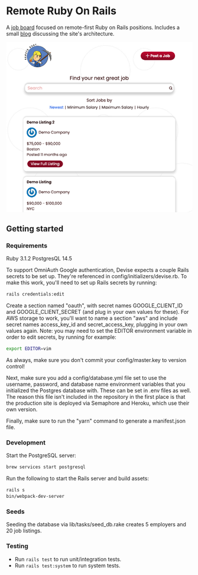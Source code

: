 # Remote Ruby On Rails

A [job board](remoterubyonrails.com) focused on remote-first Ruby on Rails positions. Includes a small [blog](blog.remoterubyonrails.com) discussing the site's architecture.  

![Remote Ruby homepage](public/ScreenshotRemoteRubyonRailsHomepage.png)

## Getting started

### Requirements

Ruby 3.1.2
PostgresQL 14.5

To support OmniAuth Google authentication, Devise expects a couple Rails secrets to be set up. They're referenced in config/initializers/devise.rb. To make this work, you'll need to set up Rails secrets by running:

```bash
rails credentials:edit
```

Create a section named "oauth", with secret names GOOGLE_CLIENT_ID and GOOGLE_CLIENT_SECRET (and plug in your own values for these). For AWS storage to work, you'll want to name a section "aws" and include secret names access_key_id and secret_access_key, plugging in your own values again. Note: you may need to set the EDITOR environment variable in order to edit secrets, by running for example:

```bash
export EDITOR=vim
```

As always, make sure you don't commit your config/master.key to version control!

Next, make sure you add a config/database.yml file set to use the username, password, and database name environment variables that you initialized the Postgres database with. These can be set in .env files as well. The reason this file isn't included in the repository in the first place is that the production site is deployed via Semaphore and Heroku, which use their own version.

Finally, make sure to run the "yarn" command to generate a manifest.json file.

### Development

Start the PostgreSQL server:

```bash
brew services start postgresql
```

Run the following to start the Rails server and build assets:

```bash
rails s
bin/webpack-dev-server
```

### Seeds

Seeding the database via lib/tasks/seed_db.rake creates 5 employers and 20 job listings.

### Testing

- Run `rails test` to run unit/integration tests.
- Run `rails test:system` to run system tests.

